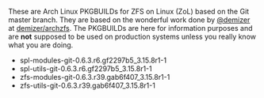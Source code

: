 These are Arch Linux PKGBUILDs for ZFS on Linux (ZoL) based on the Git master branch. They are based on the wonderful work done by [@demizer](https://github.com/demizer) at [demizer/archzfs](https://github.com/demizer/archzfs). The PKGBUILDs are here for information purposes and are **not** supposed to be used on production systems unless you really know what you are doing.
* spl-modules-git-0.6.3.r6.gf2297b5_3.15.8r1-1
* spl-utils-git-0.6.3.r6.gf2297b5_3.15.8r1-1
* zfs-modules-git-0.6.3.r39.gab6f407_3.15.8r1-1
* zfs-utils-git-0.6.3.r39.gab6f407_3.15.8r1-1
